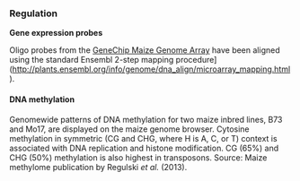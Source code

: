 ### Regulation

**Gene expression probes**

Oligo probes from the [GeneChip Maize Genome
Array](https://www.thermofisher.com/order/catalog/product/900614?SID=srch-hj-900614)
have been aligned using the standard Ensembl 2-step mapping
procedure](http://plants.ensembl.org/info/genome/dna_align/microarray_mapping.html).

#### **DNA methylation**

Genomewide patterns of DNA methylation for two maize inbred lines, B73
and Mo17, are displayed on the maize genome browser. Cytosine
methylation in symmetric (CG and CHG, where H is A, C, or T) context is
associated with DNA replication and histone modification. CG (65%) and
CHG (50%) methylation is also highest in transposons. Source: Maize
methylome publication by Regulski *et al.* (2013).
